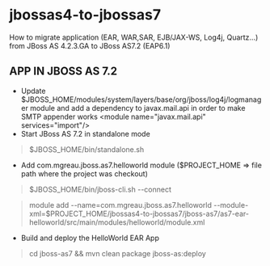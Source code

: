 jbossas4-to-jbossas7
=====================

How to migrate application (EAR, WAR,SAR, EJB/JAX-WS, Log4j, Quartz...) from JBoss AS 4.2.3.GA to JBoss AS7.2 (EAP6.1)

APP IN JBOSS AS 7.2
--------------------
+ Update $JBOSS_HOME/modules/system/layers/base/org/jboss/log4j/logmanager module and add a dependency to javax.mail.api in order to make SMTP appender works 
&lt;module name="javax.mail.api" services="import"/&gt;
+ Start JBoss AS 7.2 in standalone mode

> $JBOSS_HOME/bin/standalone.sh

+ Add com.mgreau.jboss.as7.helloworld module ($PROJECT_HOME => file path where the project was checkout)

> $JBOSS_HOME/bin/jboss-cli.sh --connect

> module add --name=com.mgreau.jboss.as7.helloworld --module-xml=$PROJECT_HOME/jbossas4-to-jbossas7/jboss-as7/as7-ear-helloworld/src/main/modules/helloworld/module.xml

+ Build and deploy the HelloWorld EAR App

> cd jboss-as7 && mvn clean package jboss-as:deploy 
